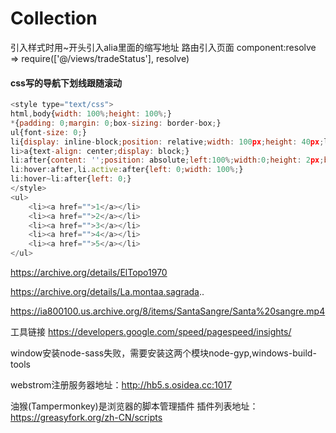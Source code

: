 # Collection

引入样式时用~开头引入alia里面的缩写地址
路由引入页面 component:resolve => require(['@/views/tradeStatus'], resolve)

#### css写的导航下划线跟随滚动
````javascript
<style type="text/css">
html,body{width: 100%;height: 100%;}	
*{padding: 0;margin: 0;box-sizing: border-box;}
ul{font-size: 0;}
li{display: inline-block;position: relative;width: 100px;height: 40px;line-height: 40px;font-size: 14px;}
li>a{text-align: center;display: block;}
li:after{content: '';position: absolute;left:100%;width:0;height: 2px;background: #f00;transition: all 0.1s;}
li:hover:after,li.active:after{left: 0;width: 100%;}
li:hover~li:after{left: 0;}
</style>
<ul>
	<li><a href="">1</a></li>
	<li><a href="">2</a></li>
	<li><a href="">3</a></li>
	<li><a href="">4</a></li>
	<li><a href="">5</a></li>
</ul>

````

https://archive.org/details/ElTopo1970

https://archive.org/details/La.montaa.sagrada..

https://ia800100.us.archive.org/8/items/SantaSangre/Santa%20sangre.mp4

工具链接
https://developers.google.com/speed/pagespeed/insights/


window安装node-sass失败，需要安装这两个模块node-gyp,windows-build-tools

webstrom注册服务器地址：http://hb5.s.osidea.cc:1017

油猴(Tampermonkey)是浏览器的脚本管理插件
插件列表地址：https://greasyfork.org/zh-CN/scripts
